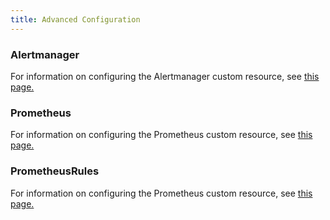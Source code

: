```yaml
---
title: Advanced Configuration
---
```


<head>
  <link rel="canonical" href="https://ranchermanager.docs.rancher.com/pages-for-subheaders/advanced-configuration"/>
</head>

### Alertmanager

For information on configuring the Alertmanager custom resource, see [this page.](../how-to-guides/advanced-user-guides/monitoring-v2-configuration-guides/advanced-configuration/alertmanager.md)

### Prometheus

For information on configuring the Prometheus custom resource, see [this page.](../how-to-guides/advanced-user-guides/monitoring-v2-configuration-guides/advanced-configuration/prometheus.md)

### PrometheusRules

For information on configuring the Prometheus custom resource, see [this page.](../how-to-guides/advanced-user-guides/monitoring-v2-configuration-guides/advanced-configuration/prometheusrules.md)